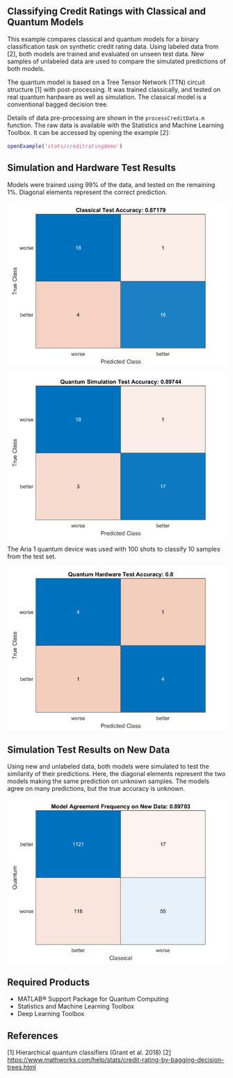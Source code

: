 ## Classifying Credit Ratings with Classical and Quantum Models

This example compares classical and quantum models for a binary classification
task on synthetic credit rating data. Using labeled data from [2], both models are 
trained and evaluated on unseen test data. New samples of unlabeled data
are used to compare the simulated predictions of both models.

The quantum model is based on a Tree Tensor Network (TTN) circuit structure
[1] with post-processing. It was trained classically, and tested on real
quantum hardware as well as simulation. The classical model is a conventional
bagged decision tree. 

Details of data pre-processing are shown in the ```processCreditData.m```
function. The raw data is available with the Statistics and Machine 
Learning Toolbox. It can be accessed by opening the example [2]:
```matlab
openExample('stats/creditratingdemo')
```

## Simulation and Hardware Test Results 

Models were trained using 99% of the data, and tested on the remaining 1%.
Diagonal elements represent the correct prediction.

![](confusionTestClassical.png?raw=true)

![](confusionTestQuantum.png?raw=true)

The Aria 1 quantum device was used with 100 shots to classify 10 samples
from the test set.

![](confusionTestHardware.png?raw=true)

## Simulation Test Results on New Data

Using new and unlabeled data, both models were simulated to test the
similarity of their predictions. Here, the diagonal elements represent the
two models making the same prediction on unknown samples. The models agree 
on many predictions, but the true accuracy is unknown.

![](confusionUnlabeledTestBoth.png?raw=true)

## Required Products
- MATLAB&reg; Support Package for Quantum Computing
- Statistics and Machine Learning Toolbox
- Deep Learning Toolbox

## References 
[1] Hierarchical quantum classifiers (Grant et al. 2018)
[2] https://www.mathworks.com/help/stats/credit-rating-by-bagging-decision-trees.html